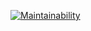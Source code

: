[![Maintainability](https://api.codeclimate.com/v1/badges/2c5cd14851a8475a89be/maintainability)](https://codeclimate.com/github/butkovv/frontend-project-lvl4/maintainability)
